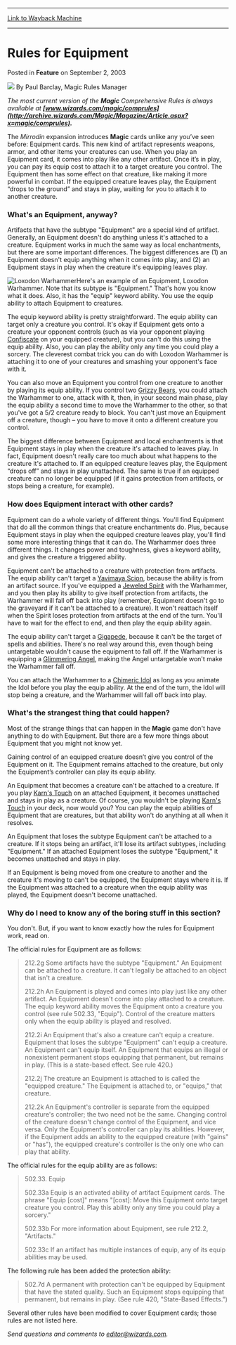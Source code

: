 
---
[Link to Wayback Machine](https://web.archive.org/web/20160408112414/http://magic.wizards.com/en/articles/archive/feature/rules-equipment-2003-09-02)

[_metadata_:wayback_url]:- "http://magic.wizards.com/en/articles/archive/feature/rules-equipment-2003-09-02"
[_metadata_:wayback_raw_url]:- "https://web.archive.org/web/20160408112414id_/http://magic.wizards.com/en/articles/archive/feature/rules-equipment-2003-09-02"
[_metadata_:wayback_capture_timestamp]:- "2016-04-08 11:24:14+00:00"
[_metadata_:description]:- "The most current version of the Magic Comprehensive Rules is always available at www.wizards.com/magic/comprules."
[_metadata_:generator]:- "Drupal 7 (http://drupal.org)"
---


Rules for Equipment
===================



 Posted in **Feature**
 on September 2, 2003 






![](https://media.magic.wizards.com/styles/auth_small/public/generic-avatar-150_294.png)
By Paul Barclay, Magic Rules Manager











*The most current version of the **Magic** Comprehensive Rules is always available at **[www.wizards.com/magic/comprules](http://archive.wizards.com/Magic/Magazine/Article.aspx?x=magic/comprules).***

The *Mirrodin* expansion introduces **Magic** cards unlike any you’ve seen before: Equipment cards. This new kind of artifact represents weapons, armor, and other items your creatures can use. When you play an Equipment card, it comes into play like any other artifact. Once it’s in play, you can pay its equip cost to attach it to a target creature you control. The Equipment then has some effect on that creature, like making it more powerful in combat. If the equipped creature leaves play, the Equipment “drops to the ground” and stays in play, waiting for you to attach it to another creature.

### What's an Equipment, anyway?

Artifacts that have the subtype "Equipment" are a special kind of artifact. Generally, an Equipment doesn't do anything unless it's attached to a creature. Equipment works in much the same way as local enchantments, but there are some important differences. The biggest differences are (1) an Equipment doesn't equip anything when it comes into play, and (2) an Equipment stays in play when the creature it's equipping leaves play.

![Loxodon Warhammer](https://media.magic.wizards.com/image_legacy_migration/magic/images/mtgcom/fcpics/features/LoxodonWarhammer_734g.jpg)Here's an example of an Equipment, Loxodon Warhammer. Note that its subtype is "Equipment." That's how you know what it does. Also, it has the "equip" keyword ability. You use the equip ability to attach Equipment to creatures.

The equip keyword ability is pretty straightforward. The equip ability can target only a creature you control. It's okay if Equipment gets onto a creature your opponent controls (such as via your opponent playing [Confiscate](http://gatherer.wizards.com/Pages/Card/Details.aspx?name=Confiscate) on your equipped creature), but you can't do this using the equip ability. Also, you can play the ability only any time you could play a sorcery. The cleverest combat trick you can do with Loxodon Warhammer is attaching it to one of your creatures and smashing your opponent's face with it.

You can also move an Equipment you control from one creature to another by playing its equip ability. If you control two [Grizzy Bears](http://gatherer.wizards.com/Pages/Card/Details.aspx?name=Grizzy+Bears), you could attach the Warhammer to one, attack with it, then, in your second main phase, play the equip ability a second time to move the Warhammer to the other, so that you've got a 5/2 creature ready to block. You can't just move an Equipment off a creature, though – you have to move it onto a different creature you control.

The biggest difference between Equipment and local enchantments is that Equipment stays in play when the creature it's attached to leaves play. In fact, Equipment doesn't really care too much about what happens to the creature it's attached to. If an equipped creature leaves play, the Equipment “drops off” and stays in play unattached. The same is true if an equipped creature can no longer be equipped (if it gains protection from artifacts, or stops being a creature, for example).

### How does Equipment interact with other cards?

Equipment can do a whole variety of different things. You'll find Equipment that do all the common things that creature enchantments do. Plus, because Equipment stays in play when the equipped creature leaves play, you'll find some more interesting things that it can do. The Warhammer does three different things. It changes power and toughness, gives a keyword ability, and gives the creature a triggered ability.

Equipment can't be attached to a creature with protection from artifacts. The equip ability can't target a [Yavimaya Scion](http://gatherer.wizards.com/Pages/Card/Details.aspx?name=Yavimaya+Scion), because the ability is from an artifact source. If you've equipped a [Jeweled Spirit](http://gatherer.wizards.com/Pages/Card/Details.aspx?name=Jeweled+Spirit) with the Warhammer, and you then play its ability to give itself protection from artifacts, the Warhammer will fall off back into play (remember, Equipment doesn't go to the graveyard if it can't be attached to a creature). It won't reattach itself when the Spirit loses protection from artifacts at the end of the turn. You'll have to wait for the effect to end, and then play the equip ability again.

The equip ability can't target a [Gigapede](http://gatherer.wizards.com/Pages/Card/Details.aspx?name=Gigapede), because it can't be the target of spells and abilities. There's no real way around this, even though being untargetable wouldn't cause the equipment to fall off. If the Warhammer is equipping a [Glimmering Angel](http://gatherer.wizards.com/Pages/Card/Details.aspx?name=Glimmering+Angel), making the Angel untargetable won't make the Warhammer fall off.

You can attach the Warhammer to a [Chimeric Idol](http://gatherer.wizards.com/Pages/Card/Details.aspx?name=Chimeric+Idol) as long as you animate the Idol before you play the equip ability. At the end of the turn, the Idol will stop being a creature, and the Warhammer will fall off back into play.

### What's the strangest thing that could happen?

Most of the strange things that can happen in the **Magic** game don't have anything to do with Equipment. But there are a few more things about Equipment that you might not know yet.

Gaining control of an equipped creature doesn’t give you control of the Equipment on it. The Equipment remains attached to the creature, but only the Equipment’s controller can play its equip ability.

An Equipment that becomes a creature can't be attached to a creature. If you play [Karn's Touch](http://gatherer.wizards.com/Pages/Card/Details.aspx?name=Karn%27s+Touch) on an attached Equipment, it becomes unattached and stays in play as a creature. Of course, you wouldn't be playing [Karn's Touch](http://gatherer.wizards.com/Pages/Card/Details.aspx?name=Karn%27s+Touch) in your deck, now would you? You can play the equip abilities of Equipment that are creatures, but that ability won't do anything at all when it resolves.

An Equipment that loses the subtype Equipment can't be attached to a creature. If it stops being an artifact, it'll lose its artifact subtypes, including "Equipment." If an attached Equipment loses the subtype "Equipment," it becomes unattached and stays in play.

If an Equipment is being moved from one creature to another and the creature it's moving to can't be equipped, the Equipment stays where it is. If the Equipment was attached to a creature when the equip ability was played, the Equipment doesn't become unattached.

### Why do I need to know any of the boring stuff in this section?

You don't. But, if you want to know exactly how the rules for Equipment work, read on.

The official rules for Equipment are as follows:


> 
> 212.2g Some artifacts have the subtype "Equipment." An Equipment can be attached to a creature. It can't legally be attached to an object that isn't a creature.
> 
> 
> 212.2h An Equipment is played and comes into play just like any other artifact. An Equipment doesn't come into play attached to a creature. The equip keyword ability moves the Equipment onto a creature you control (see rule 502.33, "Equip"). Control of the creature matters only when the equip ability is played and resolved.
> 
> 
> 212.2i An Equipment that's also a creature can't equip a creature. Equipment that loses the subtype "Equipment" can't equip a creature. An Equipment can't equip itself. An Equipment that equips an illegal or nonexistent permanent stops equipping that permanent, but remains in play. (This is a state-based effect. See rule 420.)
> 
> 
> 212.2j The creature an Equipment is attached to is called the "equipped creature." The Equipment is attached to, or "equips," that creature.
> 
> 
> 212.2k An Equipment's controller is separate from the equipped creature's controller; the two need not be the same. Changing control of the creature doesn't change control of the Equipment, and vice versa. Only the Equipment's controller can play its abilities. However, if the Equipment adds an ability to the equipped creature (with "gains" or "has"), the equipped creature's controller is the only one who can play that ability.
> 
> 
> 

The official rules for the equip ability are as follows:


> 
> 502.33. Equip
> 
> 
> 502.33a Equip is an activated ability of artifact Equipment cards. The phrase "Equip [cost]" means "[cost]: Move this Equipment onto target creature you control. Play this ability only any time you could play a sorcery."
> 
> 
> 502.33b For more information about Equipment, see rule 212.2, "Artifacts."
> 
> 
> 502.33c If an artifact has multiple instances of equip, any of its equip abilities may be used.
> 
> 
> 

The following rule has been added the protection ability:


> 
> 502.7d A permanent with protection can't be equipped by Equipment that have the stated quality. Such an Equipment stops equipping that permanent, but remains in play. (See rule 420, "State-Based Effects.")
> 
> 
> 

Several other rules have been modified to cover Equipment cards; those rules are not listed here.

*Send questions and comments to editor@wizards.com.*





